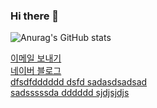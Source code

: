 ### Hi there 👋

<!-- 깃허브 상태 표시 -->
![Anurag's GitHub stats](https://github-readme-stats.vercel.app/api?username=Grokeen&show_icons=true&theme=radical)




<div>
  <a href="mailto:ygreen0516@gmail.com">
  이메일 보내기
  </a>
</div>

<div>
  <a href="https://blog.naver.com/ygreen0516" font-size="40px">
    네이버 블로그
  </a>
</div>

<div>
  <a href="">
    
  </a>
</div>

<div>
  <a href="">
    dfsdfdddddd dsfd sadasdsadsad
  </a>
</div>

<div>
  <a href="">
sadsssssda dddddd sjdjsjdjs
  </a>
</div>

<!--
**Grokeen/Grokeen** is a ✨ _special_ ✨ repository because its `README.md` (this file) appears on your GitHub profile.

Here are some ideas to get you started:

- 🔭 I’m currently working on ...
- 🌱 I’m currently learning ...
- 👯 I’m looking to collaborate on ...
- 🤔 I’m looking for help with ...
- 💬 Ask me about ...
- 📫 How to reach me: ...
- 😄 Pronouns: ...
- ⚡ Fun fact: ...
-->
